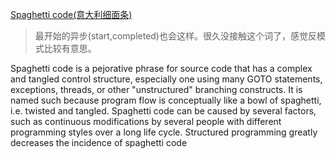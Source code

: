 [Spaghetti code(意大利细面条)](https://en.wikipedia.org/wiki/Spaghetti_code#Lasagna_code)

> 最开始的异步(start,completed)也会这样。很久没接触这个词了，感觉反模式比较有意思。

Spaghetti code is a pejorative phrase for source code that has a complex and tangled control structure, especially one using many GOTO statements, exceptions, threads, or other "unstructured" branching constructs. It is named such because program flow is conceptually like a bowl of spaghetti, i.e. twisted and tangled. Spaghetti code can be caused by several factors, such as continuous modifications by several people with different programming styles over a long life cycle. Structured programming greatly decreases the incidence of spaghetti code

